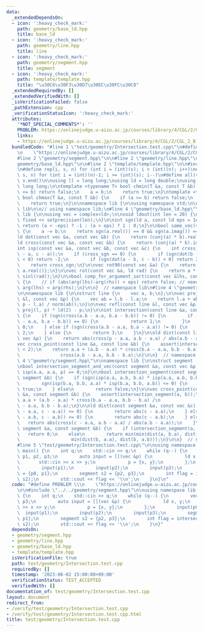 ```yaml
---
data:
  _extendedDependsOn:
  - icon: ':heavy_check_mark:'
    path: geometry/base_ld.hpp
    title: base_ld
  - icon: ':heavy_check_mark:'
    path: geometry/line.hpp
    title: line
  - icon: ':heavy_check_mark:'
    path: geometry/segment.hpp
    title: segment
  - icon: ':heavy_check_mark:'
    path: template/template.hpp
    title: "\u30C6\u30F3\u30D7\u30EC\u30FC\u30C8"
  _extendedRequiredBy: []
  _extendedVerifiedWith: []
  _isVerificationFailed: false
  _pathExtension: cpp
  _verificationStatusIcon: ':heavy_check_mark:'
  attributes:
    '*NOT_SPECIAL_COMMENTS*': ''
    PROBLEM: https://onlinejudge.u-aizu.ac.jp/courses/library/4/CGL/2/CGL_2_B
    links:
    - https://onlinejudge.u-aizu.ac.jp/courses/library/4/CGL/2/CGL_2_B
  bundledCode: "#line 1 \"test/geometry/Intersection.test.cpp\"\n#define PROBLEM \\\
    \n    \"https://onlinejudge.u-aizu.ac.jp/courses/library/4/CGL/2/CGL_2_B\"\n\n\
    #line 2 \"geometry/segment.hpp\"\n\n#line 2 \"geometry/line.hpp\"\n\n#line 2 \"\
    geometry/base_ld.hpp\"\n\n#line 2 \"template/template.hpp\"\n\n#include <bits/stdc++.h>\n\
    \n#define rep(i, s, n) for (int i = (int)(s); i < (int)(n); i++)\n#define rrep(i,\
    \ s, n) for (int i = (int)(n)-1; i >= (int)(s); i--)\n#define all(v) v.begin(),\
    \ v.end()\n\nusing ll = long long;\nusing ld = long double;\nusing ull = unsigned\
    \ long long;\n\ntemplate <typename T> bool chmin(T &a, const T &b) {\n    if (a\
    \ <= b) return false;\n    a = b;\n    return true;\n}\ntemplate <typename T>\
    \ bool chmax(T &a, const T &b) {\n    if (a >= b) return false;\n    a = b;\n\
    \    return true;\n}\n\nnamespace lib {\n\nusing namespace std;\n\n}  // namespace\
    \ lib\n\n// using namespace lib;\n#line 4 \"geometry/base_ld.hpp\"\n\nnamespace\
    \ lib {\n\nusing vec = complex<ld>;\n\nvoid ldout(int len = 20) {\n    cout <<\
    \ fixed << setprecision(len);\n}\n\nint sgn(ld a, const ld eps = 1e-7) {\n   \
    \ return (a < -eps) ? -1 : (a > eps) ? 1 : 0;\n}\n\nbool same_vec(vec a, vec b)\
    \ {\n    a -= b;\n    return sgn(a.real()) == 0 && sgn(a.imag()) == 0;\n}\n\n\
    ld dot(const vec &a, const vec &b) {\n    return (conj(a) * b).real();\n}\n\n\
    ld cross(const vec &a, const vec &b) {\n    return (conj(a) * b).imag();\n}\n\n\
    int isp(const vec &a, const vec &b, const vec &c) {\n    int cross_sgn = sgn(cross(b\
    \ - a, c - a));\n    if (cross_sgn == 0) {\n        if (sgn(dot(b - a, c - a))\
    \ < 0) return -2;\n        if (sgn(dot(a - b, c - b)) < 0) return 2;\n    }\n\
    \    return cross_sgn;\n}\n\nvec rot90(const vec &a) {\n    return {-a.imag(),\
    \ a.real()};\n}\n\nvec rot(const vec &a, ld rad) {\n    return a * vec(cosl(rad),\
    \ sinl(rad));\n}\n\nbool comp_for_argument_sort(const vec &lhs, const vec &rhs)\
    \ {\n    // if (abs(arg(lhs)-arg(rhs)) < eps) return false; // need ?\n    return\
    \ arg(lhs) < arg(rhs);\n}\n\n}  // namespace lib\n#line 4 \"geometry/line.hpp\"\
    \n\nnamespace lib {\n\nstruct line {\n    vec a, b;\n};\n\nvec proj(const line\
    \ &l, const vec &p) {\n    vec ab = l.b - l.a;\n    return l.a + ab * (dot(ab,\
    \ p - l.a) / norm(ab));\n}\n\nvec refl(const line &l, const vec &p) {\n    return\
    \ proj(l, p) * ld(2) - p;\n}\n\nint intersection(const line &a, const line &b)\
    \ {\n    if (sgn(cross(a.b - a.a, b.a - b.b)) != 0) {\n        if (sgn(dot(a.b\
    \ - a.a, b.a - b.b)) == 0) {\n            return 1;\n        }\n        return\
    \ 0;\n    } else if (sgn(cross(a.b - a.a, b.a - a.a)) != 0) {\n        return\
    \ 2;\n    } else {\n        return 3;\n    }\n}\n\nld dist(const line &a, const\
    \ vec &p) {\n    return abs(cross(p - a.a, a.b - a.a) / abs(a.b - a.a));\n}\n\n\
    vec cross_point(const line &a, const line &b) {\n    assert(intersection(a, b)\
    \ < 2);\n    return a.a + (a.b - a.a) * cross(b.a - a.a, b.b - b.a) /\n      \
    \               cross(a.b - a.a, b.b - b.a);\n}\n\n}  // namespace lib\n#line\
    \ 4 \"geometry/segment.hpp\"\n\nnamespace lib {\n\nstruct segment : line {};\n\
    \nbool intersection_segment_and_vec(const segment &a, const vec &p) {\n    return\
    \ isp(a.a, a.a, p) == 0;\n}\n\nbool intersection_segment(const segment &a, const\
    \ segment &b) {\n    if (sgn(isp(a.a, a.b, b.a) * isp(a.a, a.b, b.b)) <= 0 &&\n\
    \        sgn(isp(b.a, b.b, a.a) * isp(b.a, b.b, a.b)) <= 0) {\n        return\
    \ true;\n    } else\n        return false;\n}\n\nvec cross_point(const segment\
    \ &a, const segment &b) {\n    assert(intersection_segment(a, b));\n    return\
    \ a.a + (a.b - a.a) * cross(b.a - a.a, b.b - b.a) /\n                     cross(a.b\
    \ - a.a, b.b - b.a);\n}\n\nld dist(const segment &a, const vec &c) {\n    if (sgn(dot(a.b\
    \ - a.a, c - a.a)) <= 0) {\n        return abs(c - a.a);\n    } else if (sgn(dot(a.a\
    \ - a.b, c - a.b)) <= 0) {\n        return abs(c - a.b);\n    } else {\n     \
    \   return abs(cross(c - a.a, a.b - a.a) / abs(a.b - a.a));\n    }\n}\n\nld dist(const\
    \ segment &a, const segment &b) {\n    if (intersection_segment(a, b))\n     \
    \   return 0;\n    else\n        return min(min(dist(a, b.a), dist(a, b.b)),\n\
    \                   min(dist(b, a.a), dist(b, a.b)));\n}\n\n}  // namespace lib\n\
    #line 5 \"test/geometry/Intersection.test.cpp\"\n\nusing namespace lib;\n\nint\
    \ main() {\n    int q;\n    std::cin >> q;\n    while (q--) {\n        vec p0,\
    \ p1, p2, p3;\n        auto input = [](vec &p) {\n            ld x, y;\n     \
    \       std::cin >> x >> y;\n            p = {x, y};\n        };\n        input(p0);\n\
    \        input(p1);\n        input(p2);\n        input(p3);\n        segment s1\
    \ = {p0, p1};\n        segment s2 = {p2, p3};\n        int flag = intersection_segment(s1,\
    \ s2);\n        std::cout << flag << '\\n';\n    }\n}\n"
  code: "#define PROBLEM \\\n    \"https://onlinejudge.u-aizu.ac.jp/courses/library/4/CGL/2/CGL_2_B\"\
    \n\n#include \"../../geometry/segment.hpp\"\n\nusing namespace lib;\n\nint main()\
    \ {\n    int q;\n    std::cin >> q;\n    while (q--) {\n        vec p0, p1, p2,\
    \ p3;\n        auto input = [](vec &p) {\n            ld x, y;\n            std::cin\
    \ >> x >> y;\n            p = {x, y};\n        };\n        input(p0);\n      \
    \  input(p1);\n        input(p2);\n        input(p3);\n        segment s1 = {p0,\
    \ p1};\n        segment s2 = {p2, p3};\n        int flag = intersection_segment(s1,\
    \ s2);\n        std::cout << flag << '\\n';\n    }\n}"
  dependsOn:
  - geometry/segment.hpp
  - geometry/line.hpp
  - geometry/base_ld.hpp
  - template/template.hpp
  isVerificationFile: true
  path: test/geometry/Intersection.test.cpp
  requiredBy: []
  timestamp: '2023-06-02 15:00:08+09:00'
  verificationStatus: TEST_ACCEPTED
  verifiedWith: []
documentation_of: test/geometry/Intersection.test.cpp
layout: document
redirect_from:
- /verify/test/geometry/Intersection.test.cpp
- /verify/test/geometry/Intersection.test.cpp.html
title: test/geometry/Intersection.test.cpp
---
```


